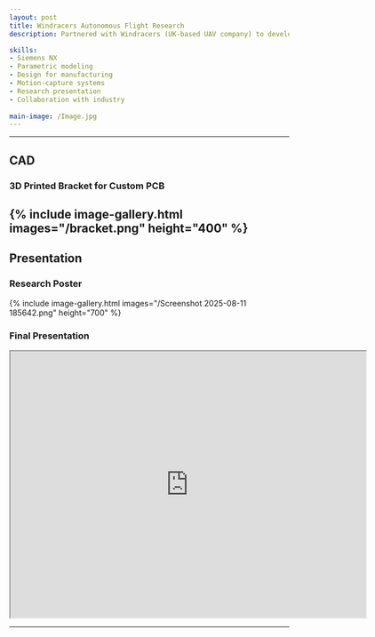```yaml
---
layout: post
title: Windracers Autonomous Flight Research
description: Partnered with Windracers (UK-based UAV company) to develop autopilot systems for a self-flying cargo aircraft using scaled model. Utilized high precision motion-capture environment (Purdue UAS Research and Test Facility [PURT]) and designed custom component brackets using Siemens NX for aircraft models and simulations.

skills: 
- Siemens NX
- Parametric modeling
- Design for manufacturing
- Motion-capture systems
- Research presentation
- Collaboration with industry
  
main-image: /Image.jpg
---
```

---
## CAD
### 3D Printed Bracket for Custom PCB 
{% include image-gallery.html images="/bracket.png" height="400" %} 
<br>
---
## Presentation 
### Research Poster
{% include image-gallery.html images="/Screenshot 2025-08-11 185642.png" height="700" %} 
<br>
### Final Presentation 
<iframe src="https://drive.google.com/file/d/1XKUTNDPQ-C2fN80IK_WuORRuiJR32nGV/preview" width="640" height="480" allow="autoplay"></iframe>

---
